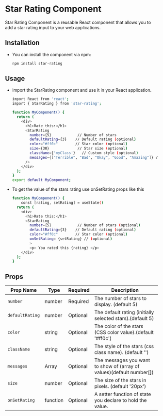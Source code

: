 # Star Rating Component

Star Rating Component is a reusable React component that allows you to add a star rating input to your web applications.

## Installation

- You can install the component via npm:
    ```bash
    npm install star-rating

## Usage
- Import the StarRating component and use it in your React application.

    ```bash
    import React from 'react';
    import { StarRating } from 'star-rating';
    
    function MyComponent() {
      return (
        <div>
          <h1>Rate this:</h1>
          <StarRating
            number={5}            // Number of stars 
            defaultRating={3}    // Default rating (optional)
            color="#ff0c"        // Star color (optional)
            size={30}             // Star size (optional)
            className={'myClass'}   // Custom style (optional)
            messages={["Terrible", "Bad", "Okay", "Good", "Amazing"]} // Custom messges instead of numbers (optional)
          />
        </div>
      );
    }
    export default MyComponent;
    
- To get the value of the stars rating use onSetRating props like this 
    
    ```bash
    function MyComponent() {
        const [rating, setRating] = useState()
      return (
        <div>
          <h1>Rate this:</h1>
          <StarRating
            number={5}            // Number of stars (optional)
            defaultRating={3}    // Default rating (optional)
            color="#ff0c"        // Star color (optional)
            onSetRating= {setRating} // (optional)
            >
            <p> You rated this {rating} </p>
        </div>
      );
    }

## Props

| Prop Name       | Type     | Required | Description                                               |
|-----------------|----------|----------|-----------------------------------------------------------|
| `number`        | number   | Required | The number of stars to display. (default 5)               |
| `defaultRating` | number   | Optional | The default rating (initially selected stars).(default 5)   |
| `color`         | string   | Optional | The color of the stars (CSS color value).(default '#ff0c')|
| `className`     | string   | Optional | The style of the stars (css class name).  (default '') |
| `messages`      | Array    | Optional | The messages you want to show of (array of values)(default number[])|
| `size`          | number   | Optional | The size of the stars in pixels.       (default '20px')  |
| `onSetRating`   | function | Optional | A setter function of state you declare to hold the value. |
